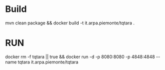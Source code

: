 # Build
mvn clean package && docker build -t it.arpa.piemonte/tqtara .

# RUN

docker rm -f tqtara || true && docker run -d -p 8080:8080 -p 4848:4848 --name tqtara it.arpa.piemonte/tqtara 